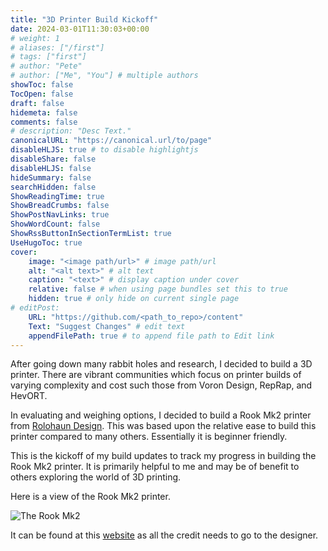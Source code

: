 ```yaml
---
title: "3D Printer Build Kickoff"
date: 2024-03-01T11:30:03+00:00
# weight: 1
# aliases: ["/first"]
# tags: ["first"]
# author: "Pete"
# author: ["Me", "You"] # multiple authors
showToc: false
TocOpen: false
draft: false
hidemeta: false
comments: false
# description: "Desc Text."
canonicalURL: "https://canonical.url/to/page"
disableHLJS: true # to disable highlightjs
disableShare: false
disableHLJS: false
hideSummary: false
searchHidden: false
ShowReadingTime: true
ShowBreadCrumbs: false
ShowPostNavLinks: true
ShowWordCount: false
ShowRssButtonInSectionTermList: true
UseHugoToc: true
cover:
    image: "<image path/url>" # image path/url
    alt: "<alt text>" # alt text
    caption: "<text>" # display caption under cover
    relative: false # when using page bundles set this to true
    hidden: true # only hide on current single page
# editPost:
    URL: "https://github.com/<path_to_repo>/content"
    Text: "Suggest Changes" # edit text
    appendFilePath: true # to append file path to Edit link
---
```

After going down many rabbit holes and research, I decided to build a 3D printer. There are vibrant communities which focus on printer builds of varying complexity and cost such those from Voron Design, RepRap, and HevORT. 

In evaluating and weighing options, I decided to build a Rook Mk2 printer from [Rolohaun Design](https://www.rolohaun3d.ca/). This was based upon the relative ease to build this printer compared to many others. Essentially it is beginner friendly.

This is the kickoff of my build updates to track my progress in building the Rook Mk2 printer. It is primarily helpful to me and may be of benefit to others exploring the world of 3D printing.

Here is a view of the Rook Mk2 printer.

![The Rook Mk2](https://media.printables.com/media/prints/798733/images/6183745_e389119e-d352-4b42-b4a9-bf33f859cd5f_13174de4-a92f-45c5-b56d-b188ce266e3e/thumbs/inside/1920x1440/png/rook-2020-mk2.webp)

It can be found at this [website](https://www.printables.com/model/798733-rook-2020-mk2) as all the credit needs to go to the designer.